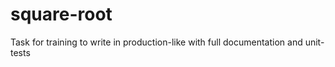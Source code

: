 # square-root

Task for training to write in production-like with full documentation and unit-tests
